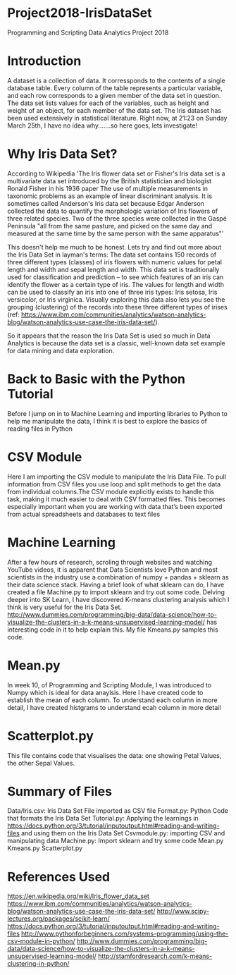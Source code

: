 # Project2018-IrisDataSet
Programming and Scripting Data Analytics Project 2018

# Introduction
A dataset is a collection of data.  It corressponds to the contents of a single database table. Every column of the table represents a particular variable, and each row corresponds to a given member of the data set in question. The data set lists values for each of the variables, such as height and weight of an object, for each member of the data set.  The Iris dataset has been used extensively in statistical literature.  Right now, at 21:23 on Sunday March 25th, I have no idea why.......so here goes, lets investigate!

# Why Iris Data Set?
According to Wikipedia 'The Iris flower data set or Fisher's Iris data set is a multivariate data set introduced by the British statistician and biologist Ronald Fisher in his 1936 paper The use of multiple measurements in taxonomic problems as an example of linear discriminant analysis. It is sometimes called Anderson's Iris data set because Edgar Anderson collected the data to quantify the morphologic variation of Iris flowers of three related species. Two of the three species were collected in the Gaspé Peninsula "all from the same pasture, and picked on the same day and measured at the same time by the same person with the same apparatus"'

This doesn't help me much to be honest.  Lets try and find out more about the Iris Data Set in layman's terms:
The data set contains 150 records of three different types (classes) of iris flowers with numeric values for petal length and width and sepal length and width.  This data set is traditionally used for classification and prediction – to see which features of an iris can identify the flower as a certain type of iris. The values for length and width can be used to classify an iris into one of three iris types: Iris setosa, Iris versicolor, or Iris virginica. Visually exploring this data also lets you see the grouping (clustering) of the records into these three different types of irises (ref: https://www.ibm.com/communities/analytics/watson-analytics-blog/watson-analytics-use-case-the-iris-data-set/).

So it appears that the reason the Iris Data Set is used so much in Data Analytics is because the data set is a classic, well-known data set example for data mining and data exploration. 

# Back to Basic with the Python Tutorial
Before I jump on in to Machine Learning and importing libraries to Python to help me manipulate the data, I think it is best to explore the basics of reading files in Python

# CSV Module
Here I am importing the CSV module to manipulate the Iris Data File. To pull information from CSV files you use loop and split methods to get the data from individual columns.The CSV module explicitly exists to handle this task, making it much easier to deal with CSV formatted files. This becomes especially important when you are working with data that’s been exported from actual spreadsheets and databases to text files

# Machine Learning
After a few hours of research, scroling through websites and watching YouTube videos, it is apparent that Data Scientists love Python and most scientists in the industry use a combination of numpy + pandas + sklearn as their data science stack.  Having a brief look of what sklearn can do, I have created a file Machine.py to import sklearn and try out some code. 
Delving deeper into SK Learn, I have discovered K-means clustering analysis which I think is very useful for the Iris Data Set. http://www.dummies.com/programming/big-data/data-science/how-to-visualize-the-clusters-in-a-k-means-unsupervised-learning-model/ has interesting code in it to help explain this.  My file Kmeans.py samples this code.

# Mean.py
In week 10, of Programming and Scripting Module, I was introduced to Numpy which is ideal for data anaylsis.  Here I have created code to establish the mean of each column.  To understand each column in more detail, I have created histgrams to understand ecah column in more detail

# Scatterplot.py
This file contains code that visualises the data: one showing Petal Values, the other Sepal Values.

# Summary of Files
Data/Iris.csv: Iris Data Set File imported as CSV file
Format.py: Python Code that formats the Iris Data Set
Tutorial.py: Applying the learnings in https://docs.python.org/3/tutorial/inputoutput.html#reading-and-writing-files and using them on the Iris Data Set
Csvmodule.py: importing CSV and manipulating data
Machine.py: Import sklearn and try some code
Mean.py
Kmeans.py
Scatterplot.py

# References Used
https://en.wikipedia.org/wiki/Iris_flower_data_set
https://www.ibm.com/communities/analytics/watson-analytics-blog/watson-analytics-use-case-the-iris-data-set/
http://www.scipy-lectures.org/packages/scikit-learn/
https://docs.python.org/3/tutorial/inputoutput.html#reading-and-writing-files
http://www.pythonforbeginners.com/systems-programming/using-the-csv-module-in-python/
http://www.dummies.com/programming/big-data/data-science/how-to-visualize-the-clusters-in-a-k-means-unsupervised-learning-model/
http://stamfordresearch.com/k-means-clustering-in-python/
